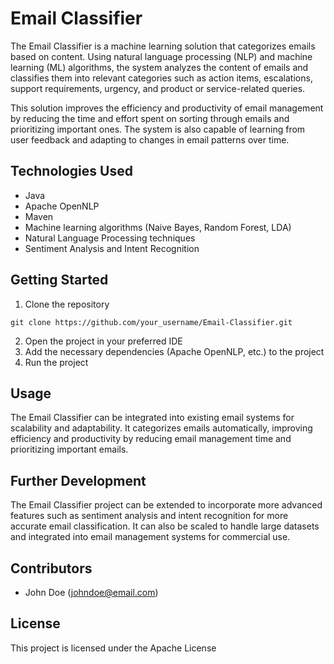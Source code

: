 # Email Classifier

The Email Classifier is a machine learning solution that categorizes emails based on content. Using natural language processing (NLP) and machine learning (ML) algorithms, the system analyzes the content of emails and classifies them into relevant categories such as action items, escalations, support requirements, urgency, and product or service-related queries. 

This solution improves the efficiency and productivity of email management by reducing the time and effort spent on sorting through emails and prioritizing important ones. The system is also capable of learning from user feedback and adapting to changes in email patterns over time.

## Technologies Used
* Java
* Apache OpenNLP
* Maven
* Machine learning algorithms (Naive Bayes, Random Forest, LDA)
* Natural Language Processing techniques
* Sentiment Analysis and Intent Recognition

## Getting Started
1. Clone the repository
```
git clone https://github.com/your_username/Email-Classifier.git
```
2. Open the project in your preferred IDE
3. Add the necessary dependencies (Apache OpenNLP, etc.) to the project
4. Run the project

## Usage
The Email Classifier can be integrated into existing email systems for scalability and adaptability. It categorizes emails automatically, improving efficiency and productivity by reducing email management time and prioritizing important emails. 

## Further Development
The Email Classifier project can be extended to incorporate more advanced features such as sentiment analysis and intent recognition for more accurate email classification. It can also be scaled to handle large datasets and integrated into email management systems for commercial use. 

## Contributors
* John Doe (johndoe@email.com)

## License
This project is licensed under the Apache License 

